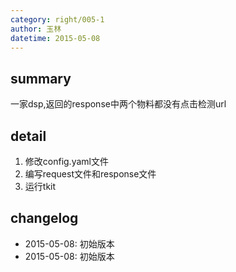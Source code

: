 ```yaml
---
category: right/005-1
author: 玉林
datetime: 2015-05-08
---
```


## summary

一家dsp,返回的response中两个物料都没有点击检测url

## detail

1. 修改config.yaml文件
1. 编写request文件和response文件
1. 运行tkit

## changelog

- 2015-05-08: 初始版本
- 2015-05-08: 初始版本